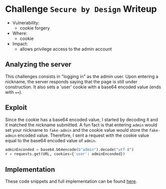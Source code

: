 # Challenge `Secure by Design` Writeup

- Vulnerability: 
  - cookie forgery
- Where:
  - cookie
- Impact:
  - allows privilege access to the admin account

## Analyzing the server

This challenges consists in "logging in" as the admin user.
Upon entering a nickname, the server responds saying that the page is still under construction.
It also sets a 'user' cookie with a base64 encoded value (ends with `==`).

## Exploit

Since the cookie has a base64 encoded value, I started by decoding it and it matched the nickname submitted.
A fun fact is that entering `admin` would set your nickname to `fake-admin` and the cookie value would store the `fake-admin` encoded value.
Therefore, I sent a request with the cookie value equal to the base64 encoded value of `admin`.
```python
adminEnconded = base64.b64encode(b"admin").decode("utf-8")
r = requests.get(URL, cookies={'user': adminEnconded})
```

## Implementation

These code snippets and full implementation can be found [here](security_by_design.py).

